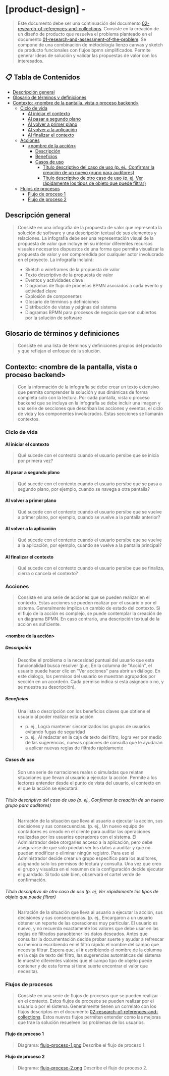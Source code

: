 # [product-design] - <name> <!-- omit in toc -->

> Este documento debe ser una continuación del documento [02-research-of-references-and-collections](02-research-of-references-and-collections.md). Consiste en la creación de un diseño de producto que resuelva el problema planteado en el documento [01-research-and-assessment-of-the-problem](01-research-and-assessment-of-the-problem.md).
> Se compone de una combinación de métodología lienzo canvas y sketch de producto funcionales con flujos bpmn simplificados.
> Permite generar ideas de solución y validar las propuestas de valor con los interesados.

## 📋 Tabla de Contenidos <!-- omit in toc -->

- [Descripción general](#descripción-general)
- [Glosario de términos y definiciones](#glosario-de-términos-y-definiciones)
- [Contexto: \<nombre de la pantalla, vista o proceso backend\>](#contexto-nombre-de-la-pantalla-vista-o-proceso-backend)
  - [Ciclo de vida](#ciclo-de-vida)
    - [Al iniciar el contexto](#al-iniciar-el-contexto)
    - [Al pasar a segundo plano](#al-pasar-a-segundo-plano)
    - [Al volver a primer plano](#al-volver-a-primer-plano)
    - [Al volver a la aplicación](#al-volver-a-la-aplicación)
    - [Al finalizar el contexto](#al-finalizar-el-contexto)
  - [Acciones](#acciones)
    - [\<nombre de la acción\>](#nombre-de-la-acción)
      - [Descripción](#descripción)
      - [Beneficios](#beneficios)
      - [Casos de uso](#casos-de-uso)
        - [Título descriptivo del caso de uso (p. ej., Confirmar la creación de un nuevo grupo para auditores)](#título-descriptivo-del-caso-de-uso-p-ej-confirmar-la-creación-de-un-nuevo-grupo-para-auditores)
        - [Título descriptivo de otro caso de uso (p. ej, Ver rápidamente los tipos de objeto que puede filtrar)](#título-descriptivo-de-otro-caso-de-uso-p-ej-ver-rápidamente-los-tipos-de-objeto-que-puede-filtrar)
  - [Flujos de procesos](#flujos-de-procesos)
    - [Flujo de proceso 1](#flujo-de-proceso-1)
    - [Flujo de proceso 2](#flujo-de-proceso-2)

## Descripción general

> Consiste en una infografía de la propuesta de valor que representa la solución de software y una descripción textual de sus elementos y relaciones. La infografía debe ser una representación visual de la propuesta de valor que incluye en su interior diferentes recursos visuales necesarios dispuestos de una forma que permita visualizar la propuesta de valor y ser comprendida por cualquier actor involucrado en el proyecto.
> La infografía incluirá:
> - Sketch o wireframes de la propuesta de valor
> - Texto descriptivo de la propuesta de valor
> - Eventos y actividades clave
> - Diagramas de flujo de procesos BPMN asociados a cada evento y actividad clave
> - Explosión de componentes
> - Glosario de términos y definiciones
> - Distribución de vistas y páginas del sistema
> - Diagramas BPMN para procesos de negocio que son cubiertos por la solución de software

## Glosario de términos y definiciones

> Consiste en una lista de términos y definiciones propios del producto y que reflejan el enfoque de la solución.

## Contexto: <nombre de la pantalla, vista o proceso backend>

> Con la información de la infografía se debe crear un texto extensivo que permita comprender la solución y sus dinámicas de forma completa solo con la lectura. Por cada pantalla, vista o proceso backend que se incluya en la infografía se debe incluir una imagen y una serie de secciones que describan las acciones y eventos, el ciclo de vida y los componentes involucrados. Estas secciones se llamarán contextos.

### Ciclo de vida

#### Al iniciar el contexto

> Qué sucede con el contexto cuando el usuario persibe que se inicia por primera vez?

#### Al pasar a segundo plano

> Qué sucede con el contexto cuando el usuario persibe que se pasa a segundo plano, por ejemplo, cuando se navega a otra pantalla?

#### Al volver a primer plano

> Qué sucede con el contexto cuando el usuario persibe que se vuelve a primer plano, por ejemplo, cuando se vuelve a la pantalla anterior?

#### Al volver a la aplicación

> Qué sucede con el contexto cuando el usuario persibe que se vuelve a la aplicación, por ejemplo, cuando se vuelve a la pantalla principal?

#### Al finalizar el contexto

> Qué sucede con el contexto cuando el usuario persibe que se finaliza, cierra o cancela el contexto?

### Acciones

> Consiste en una serie de acciones que se pueden realizar en el contexto. Estas acciones se pueden realizar por el usuario o por el sistema. Generalmente implica un cambio de estado del contexto. Si el flujo de la acción es complejo, se puede contemplar la creación de un diagrama BPMN. En caso contrario, una descripción textual de la acción es suficiente.

#### <nombre de la acción>
##### Descripción

> Describe el problema o la necesidad puntual del usuario que esta funcionalidad busca resolver (p.ej, En la columna de "Acción", el usuario puede hacer clic en "Ver acciones" para abrir un diálogo. En este diálogo, los permisos del usuario se muestran agrupados por sección en un acordeón. Cada permiso indica si está asignado o no, y se muestra su descripción).
 
##### Beneficios

> Una lista o descripción con los beneficios claves que obtiene el usuario al poder realizar esta acción
> - p. ej., Logra mantener sincronizados los grupos de usuarios evitando fugas de seguridad
> - p. ej., Al redactar en la caja de texto del filtro, logra ver por medio de las sugerencias, nuevas opciones de consulta que le ayudarán a aplicar nuevas reglas de filtrado rápidamente

##### Casos de uso

> Son una serie de narraciones reales o simuladas que relatan situaciones que llevan al usuario a ejecutar la acción. Permite a los lectores entender desde el punto de vista del usuario, el contexto en el que la acción se ejecutará.

###### Título descriptivo del caso de uso (p. ej., Confirmar la creación de un nuevo grupo para auditores)

> Narración de la situación que lleva al usuario a ejecutar la acción, sus decisiones y sus consecuencias. (p. ej., Un nuevo equipo de contadores es creado en el cliente para auditar las operaciones realizadas por los usuarios operadores con el sistema. El Administrador debe otorgarles acceso a la aplicación, pero debe asegurarse de que sólo puedan ver los datos a auditar y que no puedan modificar o eliminar ningún registro. Para eso el Administrador decide crear un grupo específico para los auditores, asignando solo los permisos de lectura y consulta. Una vez que creo el grupo y visualiza en el resumen de la configuración decide ejecutar el guardado. Si todo sale bien, observará el cartel verde de confirmación.

###### Título descriptivo de otro caso de uso (p. ej, Ver rápidamente los tipos de objeto que puede filtrar)

> Narración de la situación que lleva al usuario a ejecutar la acción, sus decisiones y sus consecuencias. (p. ej., Encargaron a un usuario obtener un reporte de las operaciones muy particular. El usuario es nuevo, y no recuerda exactamente los valores que debe usar en las reglas de filtrados paraobtener los datos deseados. Antes que consultar la documentación decide probar suerte y ayudar a refrescar su memoria escribiendo en el filtro rápido el nombre del campo que necesita filtrar. Espera que, al ir escribiendo el nombre de la columna en la caja de texto del filtro, las sugerencias automáticas del sistema le muestre diferentes valores que el campo tipo de objeto puede contener y de esta forma si tiene suerte encontrar el valor que necesita).

### Flujos de procesos

> Consiste en una serie de flujos de procesos que se pueden realizar en el contexto. Estos flujos de procesos se pueden realizar por el usuario o por el sistema. Generalmente tienen un correlato con los flujos descriptos en el documento [02-research-of-references-and-collections](02-research-of-references-and-collections.md). Estos nuevos flujos permiten entender como las mejoras que trae la solución resuelven los problemas de los usuarios.

#### Flujo de proceso 1

> Diagrama: [flujo-proceso-1.png](flujo-proceso-1.png)
> Describe el flujo de proceso 1.

#### Flujo de proceso 2

> Diagrama: [flujo-proceso-2.png](flujo-proceso-2.png)
> Describe el flujo de proceso 2.
